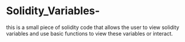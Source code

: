 # Solidity_Variables-
this is a small piece of solidity code that allows the user to view solidity variables and use basic functions to view these variables or interact.
